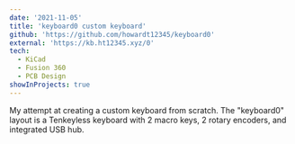 ```yaml
---
date: '2021-11-05'
title: 'keyboard0 custom keyboard'
github: 'https://github.com/howardt12345/keyboard0'
external: 'https://kb.ht12345.xyz/0'
tech: 
  - KiCad
  - Fusion 360
  - PCB Design
showInProjects: true
---
```

My attempt at creating a custom keyboard from scratch. The "keyboard0" layout is a Tenkeyless keyboard with 2 macro keys, 2 rotary encoders, and integrated USB hub.